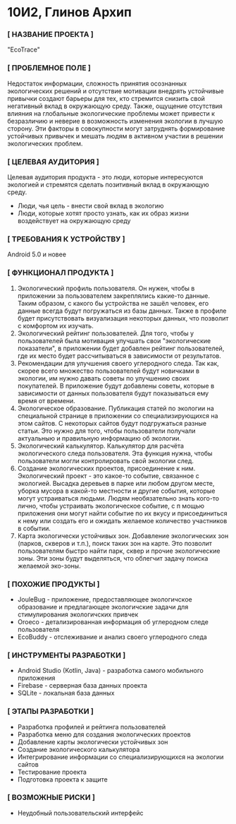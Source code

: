 # 10И2, Глинов Архип

### [ НАЗВАНИЕ ПРОЕКТА ]
"EcoTrace"

### [ ПРОБЛЕМНОЕ ПОЛЕ ]
Недостаток информации, сложность принятия осознанных экологических решений и отсутствие мотивации внедрять устойчивые привычки создают барьеры для тех, кто стремится 
снизить свой негативный вклад в окружающую среду. Также, ощущение отсутствия влияния на глобальные экологические проблемы может привести к безразличию и неверие в 
возможность изменения экологии в лучшую сторону. Эти факторы в совокупности могут затруднять формирование устойчивых привычек и мешать людям в активном участии в 
решении экологических проблем.

### [ ЦЕЛЕВАЯ АУДИТОРИЯ ]
Целевая аудитория продукта - это люди, которые интересуются экологией и стремятся сделать позитивный вклад в окружающую среду.

* Люди, чья цель - внести свой вклад в экологию
* Люди, которые хотят просто узнать, как их образ жизни воздействует на окружающую среду

### [ ТРЕБОВАНИЯ К УСТРОЙСТВУ ]
Android 5.0 и новее

### [ ФУНКЦИОНАЛ ПРОДУКТА ]
1. Экологический профиль пользователя. Он нужен, чтобы в приложении за пользователем закреплялись какие-то данные. Таким образом, с какого бы устройства не зашёл человек, его данные всегда будут погружаться из базы данных. Также в профиле будет присутствовать визуализация некоторых данных, что позволит с комфортом их изучать.
2. Экологический рейтинг пользователей. Для того, чтобы у пользователей была мотивация улучшать свои "экологические показатели", в приложении будет добавлен рейтинг пользователей, где их место будет рассчитываться в зависимости от результатов.
3. Рекомендации для улучшения своего углеродного следа. Так как, скорее всего множество пользователей будут новичками в экологии, им нужно давать советы по улучшению своих покупателей. В приложение будут добавлены советы, которые в зависимости от данных пользователя будут показываться ему время от времени.
4. Экологическое образование. Публикация статей по экологии на специальной странице в приложении со специализирующихся на этом сайтов. С некоторых сайтов будут подгружаться разные статьи. Это нужно для того, чтобы пользователи получали актуальныю и правильную информацию об экологии. 
5. Экологический калькулятор. Калькулятор для расчёта экологического следа пользователя. Эта функция нужна, чтобы пользователи могли контролировать свой экологии след.
6. Создание экологических проектов, присоединение к ним. Экологический проект - это какое-то событие, связанное с экологией. Высадка деревьев в парке или любом другом месте, уборка мусора в какой-то местности и другие события, которые могут устраиваться людьми. Людям необязательно знать кого-то лично, чтобы устраивать экологическое событие, с п мощью приложения они могут найти событие по их вкусу и присоединиться к нему или создать его и ожидать желаемое количество участников в событии.
7. Карта экологически устойчивых зон. Добавление экологических зон (парков, скверов и т.п.), поиск таких зон на карте. Это позволит пользователям быстро найти парк, сквер и прочие экологические зоны. Эти зоны будут выделяться, что облегчит задачу поиска желаемой эко-зоны. 

### [ ПОХОЖИЕ ПРОДУКТЫ ]
* JouleBug - приложение, предоставляющее экологичское образование и предлагающее экологичские задачи для стимулирования экологичских привчек
* Oroeco - детализированная информация об углеродном следе пользователя
* EcoBuddy - отслеживание и анализ своего углеродного следа
  
### [ ИНСТРУМЕНТЫ РАЗРАБОТКИ ]
* Android Studio (Kotlin, Java) - разработка самого мобильного приложения
* Firebase - серверная база данных проекта
* SQLite - локальная база данных

### [ ЭТАПЫ РАЗРАБОТКИ ]
* Разработка профилей и рейтинга пользователей
* Разработка меню для создания экологических проектов
* Добавление карты экологически устойчивых зон
* Создание экологического калькулятора
* Интегрирование информации со специализирующихся на экологии сайтов
* Тестирование проекта
* Подготовка проекта к защите

### [ ВОЗМОЖНЫЕ РИСКИ ]
* Неудобный пользовательский интерфейс
